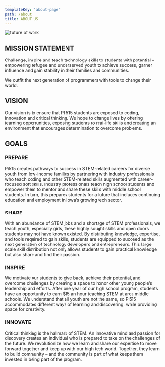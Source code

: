 ```yaml
---
templateKey: 'about-page'
path: /about
title: ABOUT US
---
```

![future of work ](/img/future_of_work.jpg)

## MISSION STATEMENT
Challenge, inspire and teach technology skills to students with potential - empowering refugee and underserved youth to achieve success, garner influence and gain stability in their families and communities.

We outfit the next generation of programmers with tools to change their world.

## VISION
Our vision is to ensure that PI 515 students are exposed to coding, innovation and critical thinking. We hope to change lives by offering learning opportunities, exposing students to real-life skills and creating an environment that encourages determination to overcome problems.

## GOALS

### PREPARE
Pi515 creates pathways to success in STEM-related careers for diverse youth from low-income families by partnering with industry professionals who teach coding and other STEM-related skills augmented with career-focused soft skills. Industry professionals teach high school students and empower them to mentor and share these skills with middle school students. In turn, this prepares students for a future that includes continuing education and employment in Iowa’s growing tech sector.

### SHARE
With an abundance of STEM jobs and a shortage of STEM professionals, we teach youth, especially girls, these highly sought skills and open doors students may not have known existed. By distributing knowledge, expertise, and tools required to gain skills, students are equipped to succeed as the next generation of technology developers and entrepreneurs. This large scale skill distribution not only allows students to gain practical knowledge but also share and find their passion.

### INSPIRE
We motivate our students to give back, achieve their potential, and overcome challenges by creating a space to honor other young people’s leadership and efforts. After one year of our high school program, students have an opportunity to earn $15 an hour teaching STEM at area middle schools. We understand that all youth are not the same, so Pi515 accommodates different ways of learning and discovering, while providing space for creativity.

### INNOVATE
Critical thinking is the hallmark of STEM. An innovative mind and passion for discovery creates an individual who is prepared to take on the challenges of the future. We revolutionize how we learn and share our expertise to move forward together and keep up with our high tech world. Together, they learn to build community – and the community is part of what keeps them invested in being part of the program.
